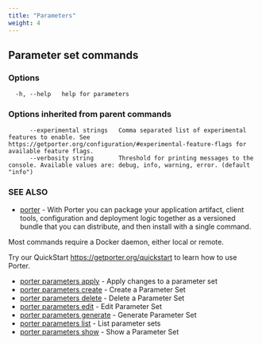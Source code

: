 ```yaml
---
title: "Parameters"
weight: 4
---
```


## Parameter set commands

### Options

```
  -h, --help   help for parameters
```

### Options inherited from parent commands

```
      --experimental strings   Comma separated list of experimental features to enable. See https://getporter.org/configuration/#experimental-feature-flags for available feature flags.
      --verbosity string       Threshold for printing messages to the console. Available values are: debug, info, warning, error. (default "info")
```

### SEE ALSO

- [porter](/cli/porter/) - With Porter you can package your application artifact, client tools, configuration and deployment logic together as a versioned bundle that you can distribute, and then install with a single command.

Most commands require a Docker daemon, either local or remote.

Try our QuickStart https://getporter.org/quickstart to learn how to use Porter.

- [porter parameters apply](/cli/porter_parameters_apply/) - Apply changes to a parameter set
- [porter parameters create](/cli/porter_parameters_create/) - Create a Parameter Set
- [porter parameters delete](/cli/porter_parameters_delete/) - Delete a Parameter Set
- [porter parameters edit](/cli/porter_parameters_edit/) - Edit Parameter Set
- [porter parameters generate](/cli/porter_parameters_generate/) - Generate Parameter Set
- [porter parameters list](/cli/porter_parameters_list/) - List parameter sets
- [porter parameters show](/cli/porter_parameters_show/) - Show a Parameter Set
